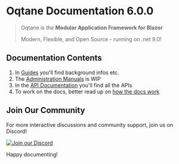 # Oqtane Documentation 6.0.0

> Oqtane is _the_ **Modular Application Framework for Blazor**
>
> Modern, Flexible, and Open Source - running on .net 9.0!

## Documentation Contents

1. In [Guides](./pages/guides/index.md) you'll find background infos etc.
1. The [Administration Manuals](./pages/manuals/index.md) is WIP
1. In the [API Documentation](./api/index.md) you'll find all the APIs
1. To work on the docs, better read up on [how the docs work](./pages/guides/docs/index.md)

## Join Our Community

For more interactive discussions and community support, join us on Discord!

[![Join our Discord](https://img.shields.io/badge/Join%20Discord-7289DA?style=for-the-badge&logo=discord&logoColor=white)](https://discord.gg/BnPny88avK)

Happy documenting!
